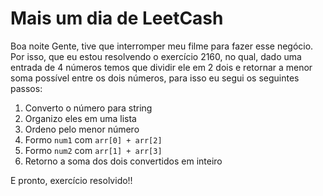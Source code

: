 # Mais um dia de LeetCash

Boa noite Gente, tive que interromper meu filme para fazer esse negócio. Por isso, que eu estou resolvendo o exercício 2160, no qual, dado uma entrada de 4 números temos que dividir ele em 2 dois e retornar a menor soma possível entre os dois números, para isso eu segui os seguintes passos:

1. Converto o número para string
2. Organizo eles em uma lista
3. Ordeno pelo menor número
4. Formo `num1` com `arr[0] + arr[2]`
5. Formo `num2` com `arr[1] + arr[3]`
6. Retorno a soma dos dois convertidos em inteiro

E pronto, exercício resolvido!!